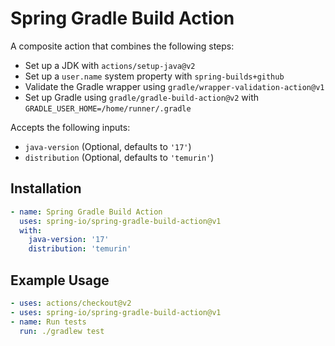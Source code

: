 # Spring Gradle Build Action

A composite action that combines the following steps:

* Set up a JDK with `actions/setup-java@v2`
* Set up a `user.name` system property with `spring-builds+github`
* Validate the Gradle wrapper using `gradle/wrapper-validation-action@v1`
* Set up Gradle using `gradle/gradle-build-action@v2` with `GRADLE_USER_HOME=/home/runner/.gradle`

Accepts the following inputs:

* `java-version` (Optional, defaults to `'17'`)
* `distribution` (Optional, defaults to `'temurin'`)

## Installation

```yaml
- name: Spring Gradle Build Action
  uses: spring-io/spring-gradle-build-action@v1
  with:
    java-version: '17'
    distribution: 'temurin'
```

## Example Usage

```yaml
- uses: actions/checkout@v2
- uses: spring-io/spring-gradle-build-action@v1
- name: Run tests
  run: ./gradlew test
```